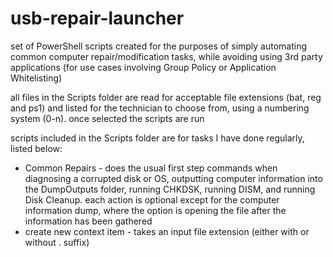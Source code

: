 # usb-repair-launcher
set of PowerShell scripts created for the purposes of simply automating common computer repair/modification tasks, while avoiding using 3rd party applications (for use cases involving Group Policy or Application Whitelisting)

all files in the Scripts folder are read for acceptable file extensions (bat, reg and ps1) and listed for the technician to choose from, using a numbering system (0-n). once selected the scripts are run

scripts included in the Scripts folder are for tasks I have done regularly, listed below:
- Common Repairs - does the usual first step commands when diagnosing a corrupted disk or OS, outputting computer information into the DumpOutputs folder, running CHKDSK, running DISM, and running Disk Cleanup. each action is optional except for the computer information dump, where the option is opening the file after the information has been gathered
- create new context item - takes an input file extension (either with or without . suffix)
